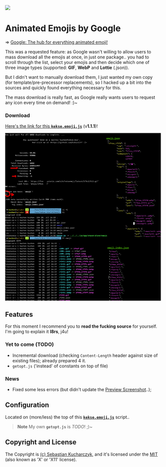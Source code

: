 <img src="https://kekse.biz/php/count.php?override=github:noto-emoji-animation&text=`noto-emoji-animation`" />

# Animated Emojis by Google
=> [Google: The hub for everything animated emoji!](https://googlefonts.github.io/noto-emoji-animation/)

This was a requested feature: as Google wasn't willing to allow users to mass download all the emojis at once,
in just one package.. you had to scroll through the list, select your emojis and then decide which one of three
image types (supported: **GIF**, **WebP** and **Lottie** (.json)).

But I didn't want to manually download them, I just wanted my own copy (for template/pre-precessor replacements),
so I hacked up a bit into the sources and quickly found everything necessary for this.

The mass download is really fast, as Google really wants users to request any icon every time on demand! :)~

### Download
[Here's the link for this **`kekse.emoji.js`**](src/kekse.emoji.js) (v**1.1.1**)!

![Screenshot](docs/preview.png)

## Features
For this moment I recommend you to **read the fucking source** for yourself. I'm going to explain it **l8rs**, j4u!

### Yet to come (TODO)
* Incremental download (checking `Content-Length` header against size of existing files); already prepared 4 it.
* `getopt.js` ('instead' of constants on top of file)

### News
* Fixed some less errors (but didn't update the [Preview Screenshot](docs/preview.png)..);

## Configuration
Located on (more/less) the top of this **[`kekse.emoji.js`](src/kekse.emoji.js)** script..

> **Note**
> My own **`getopt.js`** is _TODO_! ;)~

## Copyright and License
The Copyright is [(c) Sebastian Kucharczyk](COPYRIGHT.txt),
and it's licensed under the [MIT](LICENSE.txt) (also known as 'X' or 'X11' license).
